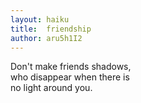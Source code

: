 ```yaml
---
layout: haiku
title:  friendship
author: aru5h1I2
---
```



Don't make friends shadows,<br>
who disappear when there is<br>
no light around you.<br>

